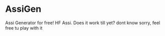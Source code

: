 # AssiGen
Assi Generator for free!
 HF Assi. Does it work till yet? dont know sorry, feel free tu play with it
